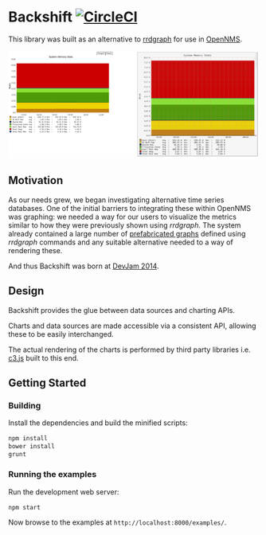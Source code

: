 # Backshift [![CircleCI](https://circleci.com/gh/OpenNMS/backshift.svg?style=svg)](https://circleci.com/gh/OpenNMS/backshift)

This library was built as an alternative to [rrdgraph](http://oss.oetiker.ch/rrdtool/doc/rrdgraph.en.html) for use in [OpenNMS](https://github.com/OpenNMS/opennms).

![](https://raw.githubusercontent.com/opennms/backshift/gh-pages/images/jrobin-vs-flot.png)

## Motivation

As our needs grew, we began investigating alternative time series databases.
One of the initial barriers to integrating these within OpenNMS was graphing: we needed a way for our users to visualize the metrics similar to how they were previously shown using *rrdgraph*.
The system already contained a large number of [prefabricated graphs](http://www.opennms.org/wiki/Prefabricated_Standard_Graphs) defined using *rrdgraph* commands and any suitable alternative needed to a way of rendering these.

And thus Backshift was born at [DevJam 2014](http://www.opennms.org/wiki/Dev-Jam_2014).

## Design

Backshift provides the glue between data sources and charting APIs.

Charts and data sources are made accessible via a consistent API, allowing these to be easily interchanged.

The actual rendering of the charts is performed by third party libraries i.e. [c3.js](http://c3js.org/) built to this end.

## Getting Started

### Building

Install the dependencies and build the minified scripts:

```
npm install
bower install
grunt
```

### Running the examples

Run the development web server:

```
npm start
```

Now browse to the examples at `http://localhost:8000/examples/`.
